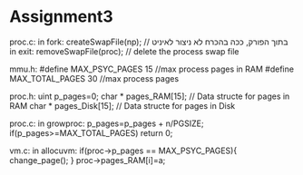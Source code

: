 # Assignment3

proc.c:
in fork:
	createSwapFile(np); // בתוך הפורק, ככה בהכרח לא ניצור לאיניט
in exit:
	removeSwapFile(proc); // delete the process swap file

mmu.h:
	#define MAX_PSYC_PAGES 15 //max process pages in RAM
	#define MAX_TOTAL_PAGES 30 //max process pages

proc.h:
	uint p_pages=0;
	char * pages_RAM[15];        // Data structe for pages in RAM
	char * pages_Disk[15];       // Data structe for pages in Disk

proc.c:
in growproc:
	p_pages=p_pages + n/PGSIZE;
	if(p_pages>=MAX_TOTAL_PAGES) return 0;

vm.c:
in allocuvm:
	if(proc->p_pages == MAX_PSYC_PAGES){
		change_page();
	}
	proc->pages_RAM[i]=a;
	

